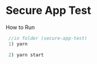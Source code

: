 # Secure App Test 

How to Run 

```js
 //in folder (secure-app-test)
 1) yarn 

 2) yarn start


```
